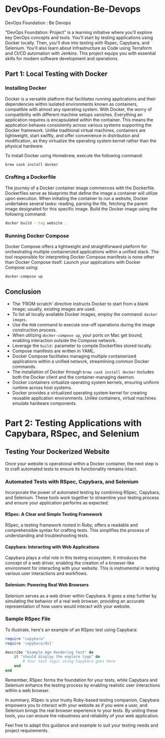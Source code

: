 # DevOps-Foundation-Be-Devops
DevOps Foundation : Be Devops 

"DevOps Foundation: Project" is a learning initiative where you'll explore key DevOps concepts and tools. You'll start by testing applications using Docker locally. Then, you'll dive into testing with Rspec, Capybara, and Selenium. You'll also learn about Infrastructure as Code using Terraform and CI/CD automation with Jenkins. This project equips you with essential skills for modern software development and operations.

## Part 1: Local Testing with Docker

### Installing Docker
Docker is a versatile platform that facilitates running applications and their dependencies within isolated environments known as containers, compatible with almost any operating system. With Docker, the worry of compatibility with different machine setups vanishes. Everything an application requires is encapsulated within the container. This means the application behaves consistently across various systems supporting the Docker framework. Unlike traditional virtual machines, containers are lightweight, start swiftly, and offer convenience in distribution and modification, as they virtualize the operating system kernel rather than the physical hardware.

To install Docker using Homebrew, execute the following command:
```bash
brew cask install docker
```

### Crafting a Dockerfile
The journey of a Docker container image commences with the Dockerfile. Dockerfiles serve as blueprints that define the image a container will utilize upon execution. When initiating the container to run a website, Docker undertakes several tasks: reading, parsing the file, fetching the parent image designated for this specific image. Build the Docker image using the following command:
```bash
docker build --tag website .
```

### Running Docker Compose
Docker Compose offers a lightweight and straightforward platform for orchestrating multiple containerized applications within a unified stack. The tool responsible for interpreting Docker Compose manifests is none other than Docker Compose itself. Launch your applications with Docker Compose using:
```bash
docker-compose up
```

## Conclusion
- The 'FROM scratch' directive instructs Docker to start from a blank image; usually, existing images are used.
- To list all locally available Docker images, employ the command: `docker images`.
- Use the `RUN` command to execute one-off operations during the image construction process.
- When utilizing `docker-compose up`, your ports on Mac get bound, enabling interaction outside the Compose network.
- Leverage the `build:` parameter to compile Dockerfiles stored locally.
- Compose manifests are written in YAML.
- Docker Compose facilitates managing multiple containerized applications within a unified network, streamlining common Docker commands.
- The installation of Docker through `brew cask install docker` includes both the Docker client and the container-managing daemon.
- Docker containers virtualize operating system kernels, ensuring uniform runtime across host systems.
- Docker provides a virtualized operating system kernel for creating reusable application environments. Unlike containers, virtual machines emulate hardware components.

# Part 2: Testing Applications with Capybara, RSpec, and Selenium

## Testing Your Dockerized Website

Once your website is operational within a Docker container, the next step is to craft automated tests to ensure its functionality remains intact.

### Automated Tests with RSpec, Capybara, and Selenium

Incorporate the power of automated testing by combining RSpec, Capybara, and Selenium. These tools work together to streamline your testing process and ensure your application performs as expected.

#### RSpec: A Clear and Simple Testing Framework

RSpec, a testing framework rooted in Ruby, offers a readable and comprehensible syntax for crafting tests. This simplifies the process of understanding and troubleshooting tests.

#### Capybara: Interacting with Web Applications

Capybara plays a vital role in this testing ecosystem. It introduces the concept of a web driver, enabling the creation of a browser-like environment for interacting with your website. This is instrumental in testing various user interactions and workflows.

#### Selenium: Powering Real Web Browsers

Selenium serves as a web driver within Capybara. It goes a step further by simulating the behavior of a real web browser, providing an accurate representation of how users would interact with your website.

### Sample RSpec File

To illustrate, here's an example of an RSpec test using Capybara:

```ruby
require "capybara"
require 'capybara/dsl'

describe "Example Age Rendering Test" do 
    it "should display the explore logo" do
        # Your test logic using Capybara goes here
    end
end
```

Remember, RSpec forms the foundation for your tests, while Capybara and Selenium enhance the testing process by enabling realistic user interactions within a web browser.

In summary, RSpec is your trusty Ruby-based testing companion, Capybara empowers you to interact with your website as if you were a user, and Selenium brings the real browser experience to your tests. By uniting these tools, you can ensure the robustness and reliability of your web application.

Feel free to adapt this guidance and example to suit your testing needs and project requirements.
